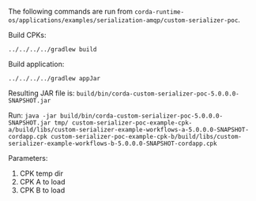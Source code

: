 The following commands are run from `corda-runtime-os/applications/examples/serialization-amqp/custom-serializer-poc`.

Build CPKs:

`../../../../gradlew build`

Build application:

`../../../../gradlew appJar`

Resulting JAR file is: `build/bin/corda-custom-serializer-poc-5.0.0.0-SNAPSHOT.jar`

Run: `java -jar build/bin/corda-custom-serializer-poc-5.0.0.0-SNAPSHOT.jar tmp/ custom-serializer-poc-example-cpk-a/build/libs/custom-serializer-example-workflows-a-5.0.0.0-SNAPSHOT-cordapp.cpk custom-serializer-poc-example-cpk-b/build/libs/custom-serializer-example-workflows-b-5.0.0.0-SNAPSHOT-cordapp.cpk`

Parameters:
1. CPK temp dir
2. CPK A to load
2. CPK B to load
